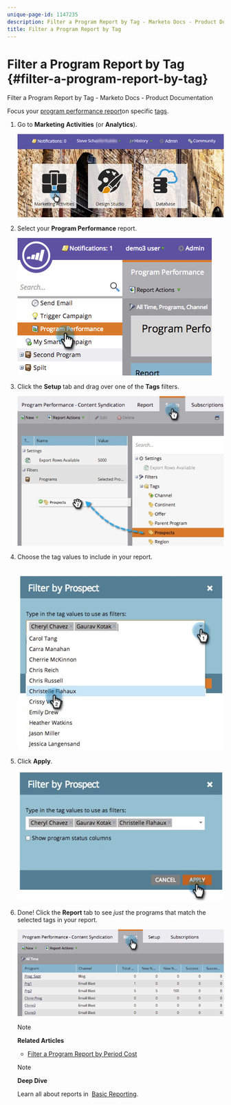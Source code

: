 ```yaml
---
unique-page-id: 1147235
description: Filter a Program Report by Tag - Marketo Docs - Product Documentation
title: Filter a Program Report by Tag
---
```


# Filter a Program Report by Tag {#filter-a-program-report-by-tag}

Filter a Program Report by Tag - Marketo Docs - Product Documentation

Focus your [program performance report](create-a-program-performance-report.md)on specific [tags](../../../../product-docs/administration/tags.md).

1. Go to&nbsp;**Marketing** **Activities**&nbsp;(or&nbsp;**Analytics**).

   ![](assets/login-marketing-activities.png)

1. Select your **Program Performance** report.

   ![](assets/image2014-9-23-16-3a12-3a36.png)

1. Click the **Setup** tab and drag over one of the **Tags** filters.

   ![](assets/prospects.jpg)

1. Choose the tag values to include in your report.

   &nbsp; ![](assets/prospect1.jpg)

1. Click **Apply**.

   ![](assets/prospect2.jpg)

1. Done! Click the **Report** tab to see *just* the programs that match the selected tags in your report.

   ![](assets/image2014-9-23-16-3a14-3a42.png)

   >[!NOTE]
   >
   >**Related Articles**
   >
   >    
   >    
   >    * [Filter a Program Report by Period Cost](filter-a-program-report-by-period-cost.md)
   >    
   >

   >[!NOTE]
   >
   >**Deep Dive**
   >
   >
   >Learn all about reports in&nbsp; [Basic Reporting](../../../../product-docs/reporting/basic-reporting.md).

